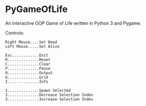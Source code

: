 # PyGameOfLife

An interactive OOP Game of Life written in Python 3 and Pygame.

Controls:

    Right Mouse....Set Dead
    Left Mouse.....Set Alive
    
    Esc............Exit
    R..............Reset
    C..............Clear
    P..............Pause
    O..............Output
    G..............Grid
    I..............Info
    
    1..............Spawn Selected
    2..............Decrease Selection Index
    3..............Increase Selection Index

